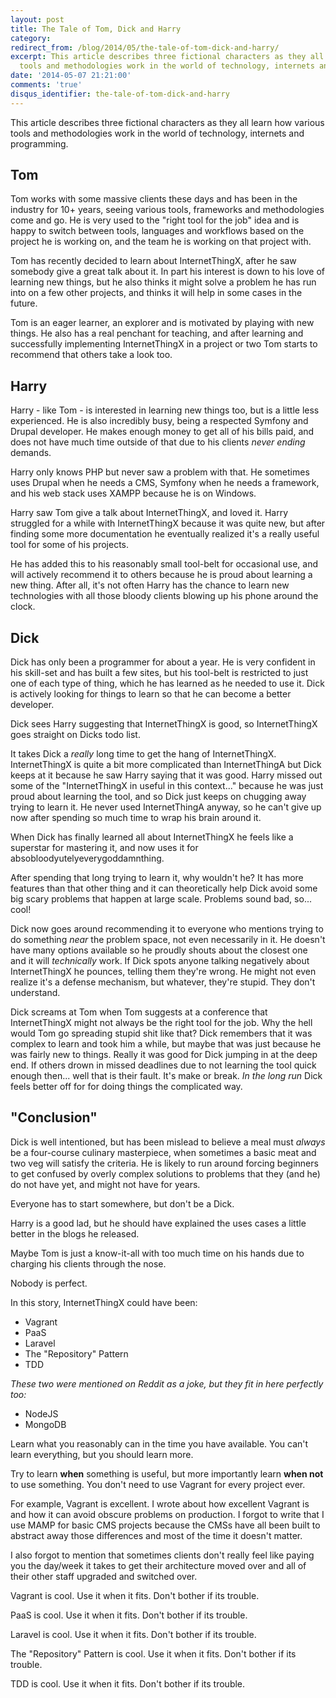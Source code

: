 ```yaml
---
layout: post
title: The Tale of Tom, Dick and Harry
category: 
redirect_from: /blog/2014/05/the-tale-of-tom-dick-and-harry/
excerpt: This article describes three fictional characters as they all learn how various
  tools and methodologies work in the world of technology, internets and programming.
date: '2014-05-07 21:21:00'
comments: 'true'
disqus_identifier: the-tale-of-tom-dick-and-harry
---
```


This article describes three fictional characters as they all learn how various tools and methodologies work in the world of technology, internets and programming. 

## Tom

Tom works with some massive clients these days and has been in the industry for 10+ years, seeing various tools, frameworks and methodologies come and go. He is very used to the "right tool for the job" idea and is happy to switch between tools, languages and workflows based on the project he is working on, and the team he is working on that project with. 

Tom has recently decided to learn about InternetThingX, after he saw somebody give a great talk about it. In part his interest is down to his love of learning new things, but he also thinks it might solve a problem he has run into on a few other projects, and thinks it will help in some cases in the future.
 
Tom is an eager learner, an explorer and is motivated by playing with new things. He also has a real penchant  for teaching, and after learning and successfully implementing InternetThingX in a project or two Tom starts to recommend that others take a look too.

## Harry

Harry - like Tom - is interested in learning new things too, but is a little less experienced. He is also incredibly busy, being a respected Symfony and Drupal developer. He makes enough money to get all of his bills paid, and does not have much time outside of that due to his clients _never ending_ demands.

Harry only knows PHP but never saw a problem with that. He sometimes uses Drupal when he needs a CMS, Symfony when he needs a framework, and his web stack uses XAMPP because he is on Windows.

Harry saw Tom give a talk about InternetThingX, and loved it. Harry struggled for a while with InternetThingX because it was quite new, but after finding some more documentation he eventually realized it's a really useful tool for some of his projects. 

He has added this to his reasonably small tool-belt for occasional use, and will actively recommend it to others because he is proud about learning a new thing. After all, it's not often Harry has the chance to learn new technologies with all those bloody clients blowing up his phone around the clock.
 
## Dick

Dick has only been a programmer for about a year. He is very confident in his skill-set and has built a few sites, but his tool-belt is restricted to just one of each type of thing, which he has learned as he needed to use it. Dick is actively looking for things to learn so that he can become a better developer. 

Dick sees Harry suggesting that InternetThingX is good, so InternetThingX goes straight on Dicks todo list. 
 
It takes Dick a _really_ long time to get the hang of InternetThingX. InternetThingX is quite a bit more complicated than InternetThingA but Dick keeps at it because he saw Harry saying that it was good. Harry missed out some of the "InternetThingX in useful in this context..." because he was just proud about learning the tool, and so Dick just keeps on chugging away trying to learn it. He never used InternetThingA anyway, so he can't give up now after spending so much time to wrap his brain around it. 

When Dick has finally learned all about InternetThingX he feels like a superstar for mastering it, and now uses it for absobloodyutelyeverygoddamnthing.

After spending that long trying to learn it, why wouldn't he? It has more features than that other thing and it can theoretically help Dick avoid some big scary problems that happen at large scale. Problems sound bad, so... cool!

Dick now goes around recommending it to everyone who mentions trying to do something _near_ the problem space, not even necessarily in it. He doesn't have many options available so he proudly shouts about the closest one and it will _technically_ work. If Dick spots anyone talking negatively about InternetThingX he pounces, telling them they're wrong. He might not even realize it's a defense mechanism, but whatever, they're stupid. They don't understand. 

Dick screams at Tom when Tom suggests at a conference that InternetThingX might not always be the right tool for the job. Why the hell would Tom go spreading stupid shit like that? Dick remembers that it was complex to learn and took him a while, but maybe that was just because he was fairly new to things. Really it was good for Dick jumping in at the deep end. If others drown in missed deadlines due to not learning the tool quick enough then... well that is their fault. It's make or break. _In the long run_ Dick feels better off for for doing things the complicated way.

## "Conclusion"

Dick is well intentioned, but has been mislead to believe a meal must _always_ be a four-course culinary masterpiece, when sometimes a basic meat and two veg will satisfy the criteria.  He is likely to run around forcing beginners to get confused by overly complex solutions to problems that they (and he) do not have yet, and might not have for years.

Everyone has to start somewhere, but don't be a Dick.

Harry is a good lad, but he should have explained the uses cases a little better in the blogs he released.

Maybe Tom is just a know-it-all with too much time on his hands due to charging his clients through the nose.

Nobody is perfect.

In this story, InternetThingX could have been:

* Vagrant
* PaaS
* Laravel
* The "Repository" Pattern
* TDD

_These two were mentioned on Reddit as a joke, but they fit in here perfectly too:_

* NodeJS
* MongoDB

Learn what you reasonably can in the time you have available. You can't learn everything, but you should learn more. 

Try to learn **when** something is useful, but more importantly learn **when not** to use something. You don't need to use Vagrant for every project ever.

For example, Vagrant is excellent. I wrote about how excellent Vagrant is and how it can avoid obscure problems on production. I forgot to write that I use MAMP for basic CMS projects because the CMSs have all been built to abstract away those differences and most of the time it doesn't matter. 

I also forgot to mention that sometimes clients don't really feel like paying you the day/week it takes to get their architecture moved over and all of their other staff upgraded and switched over.

Vagrant is cool. Use it when it fits. Don't bother if its trouble.

PaaS is cool. Use it when it fits. Don't bother if its trouble.

Laravel is cool. Use it when it fits. Don't bother if its trouble.

The "Repository" Pattern is cool. Use it when it fits. Don't bother if its trouble.

TDD is cool. Use it when it fits. Don't bother if its trouble.